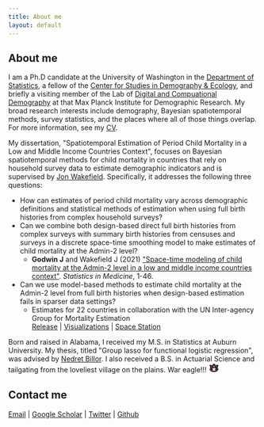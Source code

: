 ```yaml
---
title: About me
layout: default
---
```


## About me
I am a Ph.D candidate at the University of Washington in the [Department of Statistics](https://stat.uw.edu/), a fellow of the [Center for Studies in Demography & Ecology](https://csde.washington.edu/), and briefly a visiting member of the Lab of [Digital and Compuational Demography](https://www.demogr.mpg.de/en/research_6120/digital_and_computational_demography_5555) at that Max Planck Institute for Demographic Research. My broad research interests include demography, Bayesian spatiotemporal methods, survey statistics, and the places where all of those things overlap. For more information, see my [CV](./CV.pdf).

My dissertation, "Spatiotemporal Estimation of Period Child Mortality in a Low and Middle Income Countries Context", focuses on Bayesian spatiotemporal methods for child mortality in countries that rely on household survey data to estimate demographic indicators and is supervised by [Jon Wakefield](https://faculty.washington.edu/jonno/). Specifically, it addresses the following three questions:

  * How can estimates of period child mortality vary across demographic definitions and statistical methods of estimation when using full birth histories from complex household surveys?
  * Can we combine both design-based direct full birth histories from complex surveys with summary birth histories from censuses and surveys in a discrete space-time smoothing model to make estimates of child mortality at the Admin-2 level?
    -  **Godwin J** and Wakefield J (2021) ["Space-time modeling of child mortality at the Admin-2 level in a low and middle income countries context"](https://doi.org/10.1002/sim.8854). *Statistics in Medicine*, 1-46.
  * Can we use model-based methods to estimate child mortality at the Admin-2 level from full birth histories when design-based estimation fails in sparser data settings?
    -  Estimates for 22 countries in collaboration with the UN Inter-agency Group for Mortality Estimation  
       [Release](https://data.unicef.org/resources/subnational-under-five-mortality-estimates-1990-2019/) | [Visualizations](https://childmortality.org/data) | [Space Station](https://faculty.washington.edu/jonno/space-station.html)

Born and raised in Alabama, I received my M.S. in Statistics at Auburn University. My thesis, titled "Group lasso for functional logistic regression", was advised by [Nedret Billor](http://webhome.auburn.edu/~billone/). I also received a B.S. in Actuarial Science and tailgating from the loveliest village on the plains. War eagle!!!  <img src="./AU.jpg" width="22">

## Contact me
[Email](mailto:jlg0003@uw.edu) | [Google Scholar](https://scholar.google.com/citations?user=a33WpAcAAAAJ&hl=en) | [Twitter](https://www.twitter.com/j_l_godwin) | [Github](https://github.com/jlgodwin)
